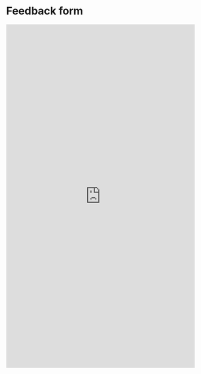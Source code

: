 # Feedback form

<script src="https://yastatic.net/s3/frontend/forms/_/embed.js"></script>
<iframe src="https://forms.yandex.ru/surveys/2182/?iframe=1&theme=cloud-www" frameborder="0" name="ya-form-2182" width="100%" height="920"></iframe>